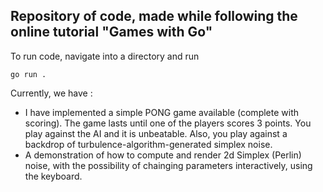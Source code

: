 ## Repository of code, made while following the online tutorial "Games with Go"

To run code, navigate into a directory and run

    go run .

Currently, we have :

* I have implemented a simple PONG game available (complete with scoring). The game lasts until one of the players scores 3 points. You play against the AI and it is unbeatable. Also, you play against a backdrop of turbulence-algorithm-generated simplex noise.
* A demonstration of how to compute and render 2d Simplex (Perlin) noise, with the possibility of chainging parameters interactively, using the keyboard.